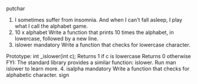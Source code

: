 putchar
1. I sometimes suffer from insomnia. And when I can't fall asleep, I play what I call the alphabet game.
2. 10 x alphabet
Write a function that prints 10 times the alphabet, in lowercase, followed by a new line.
3. islower
mandatory
Write a function that checks for lowercase character.

Prototype: int _islower(int c);
Returns 1 if c is lowercase
Returns 0 otherwise
FYI: The standard library provides a similar function: islower. Run man islower to learn more.
4. isalpha
mandatory
Write a function that checks for alphabetic character.
sign
